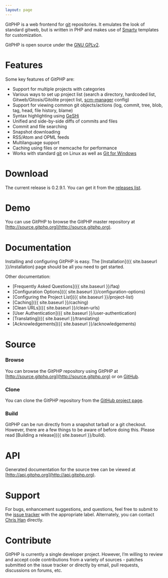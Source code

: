 ```yaml
---
layout: page
---
```

GitPHP is a web frontend for [git](http://git-scm.com/) repositories. It emulates the look of standard gitweb, but is written in PHP and makes use of [Smarty](http://www.smarty.net/) templates for customization.

GitPHP is open source under the [GNU GPLv2](http://www.gnu.org/licenses/old-licenses/gpl-2.0.html).

# Features

Some key features of GitPHP are:

* Support for multiple projects with categories
* Various ways to set up project list (search a directory, hardcoded list, Gitweb/Gitosis/Gitolite project list, [scm-manager](http://www.scm-manager.org/) config)
* Support for viewing common git objects/actions (log, commit, tree, blob, tag, head, file history, blame)
* Syntax highlighting using [GeSHi](http://qbnz.com/highlighter/)
* Unified and side-by-side diffs of commits and files
* Commit and file searching
* Snapshot downloading
* RSS/Atom and OPML feeds
* Multilanguage support
* Caching using files or memcache for performance
* Works with standard [git](http://git-scm.com/) on Linux as well as [Git for Windows](http://msysgit.github.com/)

# Download

The current release is 0.2.9.1. You can get it from the [releases list](https://github.com/xiphux/gitphp/releases).

# Demo

You can use GitPHP to browse the GitPHP master repository at [http://source.gitphp.org](http://source.gitphp.org).

# Documentation

Installing and configuring GitPHP is easy. The [Installation]({{ site.baseurl }}/installation) page should be all you need to get started.

Other documentation:

* [Frequently Asked Questions]({{ site.baseurl }}/faq)
* [Configuration Options]({{ site.baseurl }}/configuration-options)
* [Configuring the Project List]({{ site.baseurl }}/project-list)
* [Caching]({{ site.baseurl }}/caching)
* [Clean URLs]({{ site.baseurl }}/clean-urls)
* [User Authentication]({{ site.baseurl }}/user-authentication)
* [Translating]({{ site.baseurl }}/translating)
* [Acknowledgements]({{ site.baseurl }}/acknowledgements)

# Source

### Browse

You can browse the GitPHP repository using GitPHP at [http://source.gitphp.org](http://source.gitphp.org) or on [GitHub](https://github.com/xiphux/gitphp).

### Clone

You can clone the GitPHP repository from the [GitHub project page](https://github.com/xiphux/gitphp).

### Build

GitPHP can be run directly from a snapshot tarball or a git checkout. However, there are a few things to be aware of before doing this. Please read [Building a release]({{ site.baseurl }}/build).

# API

Generated documentation for the source tree can be viewed at [http://api.gitphp.org](http://api.gitphp.org).

# Support

For bugs, enhancement suggestions, and questions, feel free to submit to the [issue tracker](https://github.com/xiphux/gitphp/issues?state=open) with the appropriate label. Alternately, you can contact [Chris Han](https://github.com/xiphux) directly.

# Contribute

GitPHP is currently a single developer project. However, I’m willing to review and accept code contributions from a variety of sources - patches submitted on the issue tracker or directly by email, pull requests, discussions on forums, etc.
